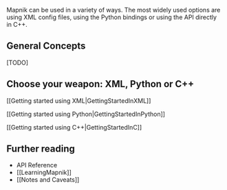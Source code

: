 Mapnik can be used in a variety of ways. The most widely used options are using XML config files, using the Python bindings or using the API directly in C++.

## General Concepts

[TODO]

## Choose your weapon: XML, Python or C++

[[Getting started using XML|GettingStartedInXML]]

[[Getting started using Python|GettingStartedInPython]]

[[Getting started using C++|GettingStartedInC]]

## Further reading

- API Reference
- [[LearningMapnik]]
- [[Notes and Caveats]]